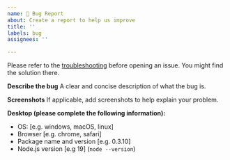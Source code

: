 ```yaml
---
name: 🐛 Bug Report
about: Create a report to help us improve
title: ''
labels: bug
assignees: ''

---
```


Please refer to the [troubleshooting](https://github.com/ido-pluto/catai/blob/main/docs/troubleshooting.md) before
opening an issue. You might find the solution there.

**Describe the bug**
A clear and concise description of what the bug is.

**Screenshots**
If applicable, add screenshots to help explain your problem.

**Desktop (please complete the following information):**

- OS: [e.g. windows, macOS, linux]
- Browser [e.g. chrome, safari]
- Package name and version [e.g. 0.3.10]
- Node.js version [e.g 19] (`node --version`)
